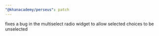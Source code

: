 ```yaml
---
"@khanacademy/perseus": patch
---
```


fixes a bug in the multiselect radio widget to allow selected choices to be unselected

